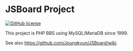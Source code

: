 JSBoard Project
===
[![GitHub license](https://img.shields.io/badge/license-GPLv2-blue.svg)](https://raw.githubusercontent.com/Joungkyun/JSBoard/master/LICENSE)

This project is PHP BBS using MySQL/MariaDB since 1999.

See also https://github.com/Joungkyun/JSBoard/wiki.
